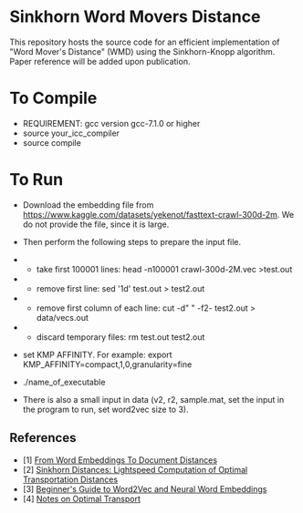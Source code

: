 # Sinkhorn Word Movers Distance

This repository hosts the source code for an efficient implementation of "Word Mover's Distance" (WMD) using the Sinkhorn-Knopp algorithm. 
Paper reference will be added upon publication.

# To Compile

* REQUIREMENT: gcc version gcc-7.1.0 or higher
* source your_icc_compiler 
* source compile

# To Run
* Download the embedding file from https://www.kaggle.com/datasets/yekenot/fasttext-crawl-300d-2m. We do not provide the file, since it is large.

* Then perform the following steps to prepare the input file.
*   * take first 100001 lines: head -n100001 crawl-300d-2M.vec >test.out
*   * remove first line: sed '1d' test.out > test2.out
*   * remove first column of each line: cut -d" " -f2- test2.out > data/vecs.out
*   * discard temporary files: rm test.out test2.out 


* set KMP AFFINITY. For example: export KMP_AFFINITY=compact,1,0,granularity=fine
* ./name_of_executable

* There is also a small input in data (v2, r2, sample.mat, set the input in the program to run, set word2vec size to 3).

## References

- [1] [From Word Embeddings To Document Distances](http://proceedings.mlr.press/v37/kusnerb15.pdf)
- [2] [Sinkhorn Distances: Lightspeed Computation of Optimal Transportation Distances](https://arxiv.org/pdf/1306.0895.pdf)
- [3] [Beginner's Guide to Word2Vec and Neural Word Embeddings](https://skymind.ai/wiki/word2vec)
- [4] [Notes on Optimal Transport](https://michielstock.github.io/OptimalTransport/)

